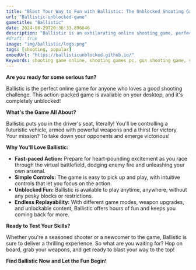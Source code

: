 ```yaml
---
title: "Blast Your Way to Fun with Ballistic: The Unblocked Shooting Game!"
url: "Ballistic-unblocked-game"
gametitle: "Ballistic"
date: 2024-08-29T20:36:33.896646
description: "Ballistic is an exhilarating online shooting game, perfect for desktop play. So, sharpshooters!!! test your skills in this thrilling, unblocked game."
#draft: true
image: "img/ballistic/logo.png"
tags: [shooting, popular]
embedUrl: "https://ballisticunblocked.github.io/"
Keywords: shooting game online, shooting games pc, gun shooting game, shooting games download, gun games, shooting games for kids, shooting games io, shooting games for android, ballistic game, ballistic missile, ballistic person, ballistic unblocked, ballistic synonym, ballistic wheels, going ballistic, ballistic ball game, ballistic arkadium, ballistic game online
---
```


**Are you ready for some serious fun?** 

Ballistic is the perfect online game for anyone who loves a good shooting challenge. This action-packed game is available on your desktop, and it's completely unblocked!  

**What's the Game All About?**

Ballistic puts you in the driver's seat, literally!  You'll be controlling a futuristic vehicle, armed with powerful weapons and a thirst for victory.  Your mission? To take down your opponents and emerge victorious! 

**Why You'll Love Ballistic:**

* **Fast-paced Action:**  Prepare for heart-pounding excitement as you race through the virtual battlefield, dodging enemy fire and unleashing your own arsenal.
* **Simple Controls:**  The game is easy to pick up and play, with intuitive controls that let you focus on the action.  
* **Unblocked Fun:**  Ballistic is available to play anytime, anywhere, without any pesky blocks or restrictions. 
* **Endless Replayability:**  With different game modes, weapon upgrades, and unlockable content,  Ballistic offers hours of fun and keeps you coming back for more.

**Ready to Test Your Skills?**

Whether you're a seasoned shooter or a newcomer to the game, Ballistic is sure to deliver a thrilling experience.  So what are you waiting for?  Hop on board, grab your weapons, and get ready to blast your way to the top! 

**Find Ballistic Now and Let the Fun Begin!**

